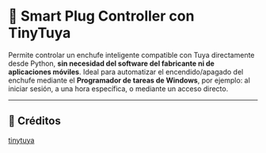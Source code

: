 # 🔌 Smart Plug Controller con TinyTuya

Permite controlar un enchufe inteligente compatible con Tuya directamente desde Python, **sin necesidad del software del fabricante ni de aplicaciones móviles**.
Ideal para automatizar el encendido/apagado del enchufe mediante el **Programador de tareas de Windows**, por ejemplo: al iniciar sesión, a una hora específica, o mediante un acceso directo.

---

## 🧾 Créditos

[tinytuya](https://github.com/jasonacox/tinytuya)
